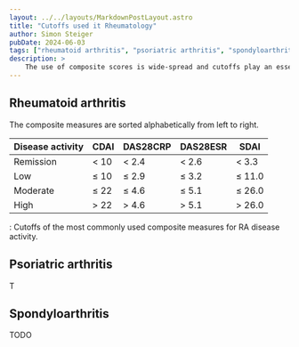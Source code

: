 ```yaml
---
layout: ../../layouts/MarkdownPostLayout.astro
title: "Cutoffs used it Rheumatology"
author: Simon Steiger
pubDate: 2024-06-03
tags: ["rheumatoid arthritis", "psoriatric arthritis", "spondyloarthritis", "composites"]
description: >
    The use of composite scores is wide-spread and cutoffs play an essential role in classifying the disease activity of patients
---
```


## Rheumatoid arthritis

The composite measures are sorted alphabetically from left to right.

| **Disease activity** |  **CDAI** | **DAS28CRP** | **DAS28ESR** |    **SDAI** |
|----------------------|-----------|--------------|--------------|-------------|
|            Remission |    $<$ 10 |      $<$ 2.4 |      $<$ 2.6 |     $<$ 3.3 |
|                  Low | $\leq$ 10 |   $\leq$ 2.9 |   $\leq$ 3.2 | $\leq$ 11.0 |
|             Moderate | $\leq$ 22 |   $\leq$ 4.6 |   $\leq$ 5.1 | $\leq$ 26.0 |
|                 High |    $>$ 22 |      $>$ 4.6 |      $>$ 5.1 |    $>$ 26.0 |

: Cutoffs of the most commonly used composite measures for RA disease activity.

## Psoriatric arthritis

T

## Spondyloarthritis

TODO

